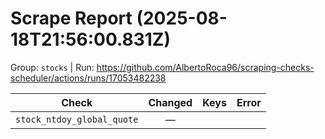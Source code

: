 # Scrape Report (2025-08-18T21:56:00.831Z)

Group: `stocks`  |  Run: https://github.com/AlbertoRoca96/scraping-checks-scheduler/actions/runs/17053482238

| Check | Changed | Keys | Error |
|---|:---:|:--|:--|
| `stock_ntdoy_global_quote` | — |  |  |
